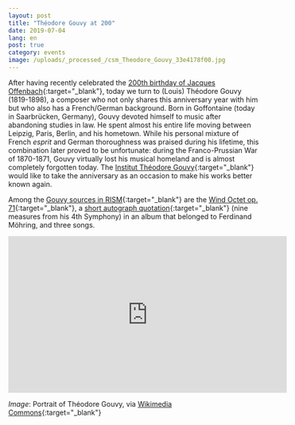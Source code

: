 ```yaml
---
layout: post
title: "Théodore Gouvy at 200"
date: 2019-07-04
lang: en
post: true
category: events
image: /uploads/_processed_/csm_Theodore_Gouvy_33e4178f00.jpg
---
```



After having recently celebrated the [200th birthday of Jacques Offenbach](http://www.rism.info/en/home/newsdetails/article/2/the-jacques-offenbach-year-cliches-and-legends.html){:target="_blank"}, today we turn to (Louis) Théodore Gouvy (1819-1898), a composer who not only shares this anniversary year with him but who also has a French/German background. Born in Goffontaine (today in Saarbrücken, Germany), Gouvy devoted himself to music after abandoning studies in law. He spent almost his entire life moving between Leipzig, Paris, Berlin, and his hometown. While his personal mixture of French _esprit_ and German thoroughness was praised during his lifetime, this combination later proved to be unfortunate: during the Franco-Prussian War of 1870-1871, Gouvy virtually lost his musical homeland and is almost completely forgotten today. The [Institut Théodore Gouvy](https://www.institut-gouvy.fr/){:target="_blank"} would like to take the anniversary as an occasion to make his works better known again.

Among the [Gouvy sources in RISM](https://opac.rism.info/search?View=rism&author=Gouvy&Language=en){:target="_blank"} are the [Wind Octet op. 71](https://opac.rism.info/search?id=550281549&View=rism&Language=en){:target="_blank"}, a [short autograph quotation](https://opac.rism.info/search?id=464001040&View=rism&Language=en){:target="_blank"} (nine measures from his 4th Symphony) in an album that belonged to Ferdinand Möhring, and three songs.

<iframe width="560" height="315" src="https://www.youtube.com/embed/Gr8ytXurSkw" frameborder="0" allow="accelerometer; autoplay; encrypted-media; gyroscope; picture-in-picture" allowfullscreen></iframe>

_Image_: Portrait of Théodore Gouvy, via [Wikimedia Commons](https://commons.wikimedia.org/wiki/File:Theodore_Gouvy.JPG){:target="_blank"}



<script type="text/javascript">var switchTo5x=true;</script><script type="text/javascript" src="http://w.sharethis.com/button/buttons.js"></script><script type="text/javascript">stLight.options({publisher: "9b601438-1ce1-49d8-bfd7-9cff5df54c17", doNotHash: false, doNotCopy: false, hashAddressBar: false});</script>